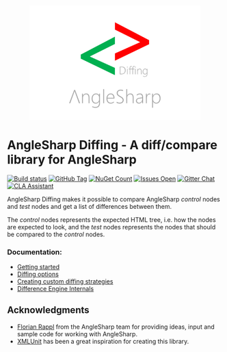 <p align="center">
  <img width="400" src="/docs/header.png">
</p>

# AngleSharp Diffing - A diff/compare library for AngleSharp
[![Build status](https://ci.appveyor.com/api/projects/status/8awr3r4ylwy9habm?svg=true)](https://ci.appveyor.com/project/FlorianRappl/anglesharp-diffing)
[![GitHub Tag](https://img.shields.io/github/tag/AngleSharp/AngleSharp.Diffing.svg?style=flat-square)](https://github.com/AngleSharp/AngleSharp.Diffing/releases)
[![NuGet Count](https://img.shields.io/nuget/dt/AngleSharp.Diffing.svg?style=flat-square)](https://www.nuget.org/packages/AngleSharp.Diffing/)
[![Issues Open](https://img.shields.io/github/issues/AngleSharp/AngleSharp.Diffing.svg?style=flat-square)](https://github.com/AngleSharp/AngleSharp.Diffing/issues)
[![Gitter Chat](http://img.shields.io/badge/gitter-AngleSharp/AngleSharp-blue.svg?style=flat-square)](https://gitter.im/AngleSharp/AngleSharp)
[![CLA Assistant](https://cla-assistant.io/readme/badge/AngleSharp/AngleSharp.Diffing?style=flat-square)](https://cla-assistant.io/AngleSharp/AngleSharp.Diffing)

AngleSharp Diffing makes it possible to compare AngleSharp _control_ nodes and _test_ nodes and get a list of differences between them.

The _control_ nodes represents the expected HTML tree, i.e. how the nodes are expected to look, and the _test_ nodes represents the nodes that should be compared to the _control_ nodes.

### Documentation:
- [Getting started](https://github.com/AngleSharp/AngleSharp.Diffing/wiki/Getting-Started)
- [Diffing options](https://github.com/AngleSharp/AngleSharp.Diffing/wiki/Diffing-Options)
- [Creating custom diffing strategies](https://github.com/AngleSharp/AngleSharp.Diffing/wiki/Getting-Started)
- [Difference Engine Internals](https://github.com/AngleSharp/AngleSharp.Diffing/wiki/Difference-Engine-Internals)

## Acknowledgments
- [Florian Rappl](https://github.com/FlorianRappl) from the AngleSharp team for providing ideas, input and sample code for working with AngleSharp. 
- [XMLUnit](https://www.xmlunit.org) has been a great inspiration for creating this library.
